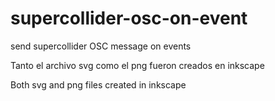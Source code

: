 # supercollider-osc-on-event
send supercollider OSC message on events

Tanto el archivo svg como el png fueron creados en inkscape

Both svg and png files created in inkscape
